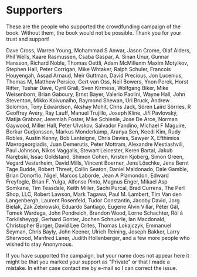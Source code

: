 # Supporters

These are the people who supported the crowdfunding campaign of the book. Without them, the book would not be possible.
Thank you for your trust and support!

Dave Cross,
Warren Young,
Mohammad S Anwar,
Jason Crome,
Olaf Alders,
Phil Wells,
Kaare Rasmussen,
Csaba Gaspar,
A. Sinan Unur,
Gunnar Hansson,
Richard Noble,
Thomas Oettli,
Adam McMillenm
Maxim Motylkov,
Stephen Hall,
Peter Corrigan, 
Mike Whtaker,
Ralph Schuler,
Francois Houyengah, 
Assad Arnaud,
Meir Guttman,
David Precious,
Jon Lucenius,
Thomas M,
Matthew Persico,
Gert van Oss,
Neil Bowers,
Ynon Perek,
Horst Ritter,
Tushar Dave,
Cyril Grall,
Sven Kirmess,
Wolfgang Biker,
Mike Weisenborn,
Brian Gaboury,
Ernst Bayer,
Valerio Paolini,
Wayne Hall,
John Steventon,
Mikko Koivunalho,
Raymond Shewan,
Uri Bruck,
Andrew Solomon,
Tony Edwardson,
Akshay Mohit,
Chris Jack,
Sören Laird Sörries,
R Geoffrey Avery,
Ray Lauff,
Manuel Trujillo,
Joseph Kline,
Jiří Pavlovský,
Matija Grabnar,
Jeremiah Foster,
Mike Schienle,
Jose De Arce,
Norman Gaywood,
Miller Hall,
Peter Ulvskov,
Salvador Fandino,
Michael F Maguire,
Borkur Gudjonsson,
Markus Monderkamp,
Aranya Sen,
Keedi Kim,
Rudy Robles,
Austin Kenny,
Bob Lanteigne, 
Chris Davies,
Sawyer X,
Efthimios Mavrogeorgiadis,
Juan Demerutis,
Peter Mottram,
Alexandre Mestiashvili,
Paul Johnson,
Nikos Vaggalis,
Stewart Leicester,
Keren Bartal,
Jakub Narębski,
Issac Goldstand,
Shimon Cohen,
Kristen Kjoberg,
Simon Green,
Vegard Vesterheim,
David Mills,
Vincent Boerner,
Jens Löschke,
Jens Bernt Tage Budde,
Robert Threet,
Collin Seaton,
Daniel Maldonado,
Dale Gamble,
Brian Donorfio,
Nigel,
Marcos Laborde,
Jean A Plamondon,
Edward Freyfogle,
Brian F. Yulga,
Alfonso Pinto,
Magnus Enger,
Mikael Asp Somkane,
Tim Teasdale,
Keith Miller,
Sachi Purcal,
Brad Currens,
The Perl Shop, LLC,
Robert Lawson,
Mark Tagawa,
Paul M. Lambert,
Tim Van den Langenbergh,
Laurent Rosenfeld,
Tudor Constantin,
Jacoby David,
Jorg Bielak,
Zak Zebrowski,
Eduardo Santiago,
Eugene Alvin Villar,
Péter Gál,
Tomek Wardega,
John Pendreich,
Brandon Wood,
Lorne Schachter,
Rói á Torkilsheyggi,
Gerhard Gonter,
Jochen Schnuerle,
Ian Macdonald,
Christopher Burger,
David Lee Crites,
Thomas Lokajczyk,
Emmanuel Seyman,
Chris Bayly,
John Keener,
Ulrich Reining,
Joseph Bakker,
Larry Sherwood,
Manfred Laner,
Judith Hollenberger,
and a few more people who wished to stay Anonymous.

If you have supported the campaign, but your name does not appear here it might be that you marked your support as "Private" or that I made a mistake. In either case contact me by e-mail so I can correct the issue.
